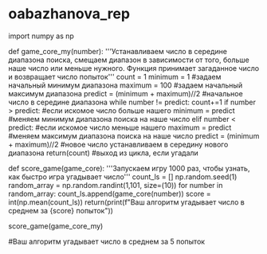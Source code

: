 # oabazhanova_rep

import numpy as np

def game_core_my(number):
    '''Устанавливаем число в середине диапазона поиска, смещаем диапазон в зависимости от того, больше наше число или меньше нужного.
       Функция принимает загаданное число и возвращает число попыток'''
    count = 1
    minimum = 1                              #задаем начальный минимум диапазона 
    maximum = 100                            #задаем начальный максимум диапазона
    predict = (minimum + maximum)//2         #начальное число в середине диапазона
    while number != predict:
        count+=1
        if number > predict:                 #если искомое число больше нашего
            minimum = predict                #меняем минимум диапазона поиска на наше число 
        elif number < predict:               #если искомое число меньше нашего
            maximum = predict                #меняем максимум диапазона поиска на наше число
        predict = (minimum + maximum)//2     #новое число устанавливаем в середину нового диапазона
    return(count)                            #выход из цикла, если угадали
                
def score_game(game_core):
    '''Запускаем игру 1000 раз, чтобы узнать, как быстро игра угадывает число'''
    count_ls = []
    np.random.seed(1)
    random_array = np.random.randint(1,101, size=(10))
    for number in random_array:
        count_ls.append(game_core(number))
    score = int(np.mean(count_ls))
    return(print(f"Ваш алгоритм угадывает число в среднем за {score} попыток"))

score_game(game_core_my)

#Ваш алгоритм угадывает число в среднем за 5 попыток
